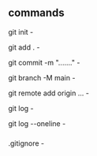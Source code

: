 ## commands

git init - 

git add . -

git commit -m  "......." -

git branch -M main  -

git remote add origin ...  <information>  -



git log -

git log --oneline  -










###

.gitignore -